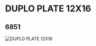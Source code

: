 # DUPLO PLATE 12X16
## 6851
![DUPLO PLATE 12X16](https://lc-www-live-s.legocdn.com/media/bricks/5/2/685128.jpg)